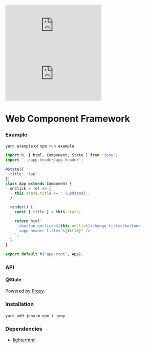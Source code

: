 ![](https://flat.badgen.net/badgesize/normal/apostololeg/jony/master/dist/index.js?label=es5&color=yellow)
![](https://flat.badgen.net/badgesize/normal/apostololeg/jony/master/index.js?label=es7&color=blue)

Web Component Framework
====

### Example

`yarn example` or `npm run example`

```js
import h, { html, Component, State } from 'jony';
import '../app-header/app-header';

@State({
  title: 'App'
})
class App extends Component {
  onClick = (e) => {
    this.state.title += ' (updated)';
  }

  render() {
    const { title } = this.state;

    return html`
      <button onclick=${this.onClick}>change title</button>
      <app-header title="${title}" />
    `;
  }
}

export default h('app-root', App);
```

### API

#### @State

Powered by [Proxy](https://developer.mozilla.org/en/docs/Web/JavaScript/Reference/Global_Objects/Proxy).

### Installation

`yarn add jony` or `npm i jony`

### Dependencies

* [lighterhtml](https://github.com/WebReflection/lighterhtml)
